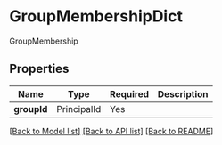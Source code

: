 # GroupMembershipDict

GroupMembership

## Properties
| Name | Type | Required | Description |
| ------------ | ------------- | ------------- | ------------- |
**groupId** | PrincipalId | Yes |  |


[[Back to Model list]](../../../README.md#models-v2-link) [[Back to API list]](../../README.md#documentation-for-api-endpoints) [[Back to README]](../../README.md)
